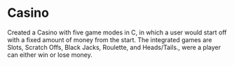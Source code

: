 # Casino
Created a Casino with five game modes in C, in which a user would start off with a fixed amount of money from the start.  The integrated games are  Slots, Scratch Offs, Black Jacks, Roulette, and Heads/Tails., were  a player can either win or lose money. 
